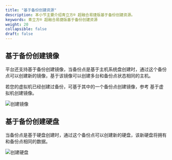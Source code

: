 ```yaml
---
title: "基于备份创建资源"
description: 本小节主要介绍青立方® 超融合易捷版基于备份创建资源。 
keywords: 青立方® 超融合易捷版基于备份创建资源
weight: 20
collapsible: false
draft: false
---
```






## 基于备份创建镜像

平台还支持基于备份创建镜像，当备份点是基于主机系统盘创建时，通过这个备份点可以创建新的镜像，基于该镜像可以创建多台和备份点状态相同的主机。

若您的虚拟机已经创建过备份，可基于其中的一个备份点创建镜像，参考 基于虚拟机创建镜像。

![创建镜像](../../_images/restore1.png)

## 基于备份创建硬盘

当备份点是基于硬盘创建时，通过这个备份点可以创建新的硬盘，该新硬盘将拥有和备份点相同的数据。

![创建硬盘](../../_images/restore2.png)
